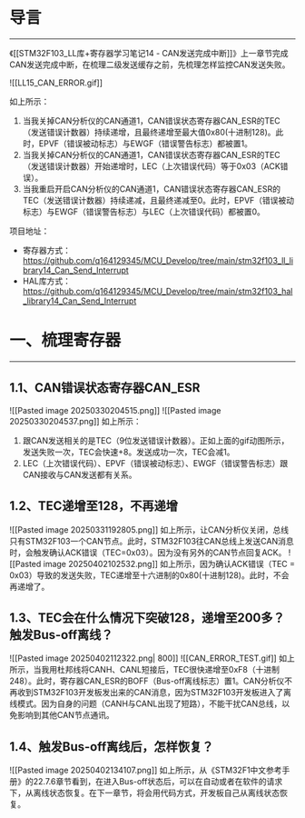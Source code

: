 # 导言
---
《[[STM32F103_LL库+寄存器学习笔记14 - CAN发送完成中断]]》上一章节完成CAN发送完成中断，在梳理二级发送缓存之前，先梳理怎样监控CAN发送失败。

![[LL15_CAN_ERROR.gif]]

如上所示：
1. 当我关掉CAN分析仪的CAN通道1，CAN错误状态寄存器CAN_ESR的TEC（发送错误计数器）持续递增，且最终递增至最大值0x80(十进制128)。此时，EPVF（错误被动标志）与EWGF（错误警告标志）都被置1。
2. 当我关掉CAN分析仪的CAN通道1，CAN错误状态寄存器CAN_ESR的TEC（发送错误计数器）开始递增时，LEC（上次错误代码）等于0x03（ACK错误）。
3. 当我重启开启CAN分析仪的CAN通道1，CAN错误状态寄存器CAN_ESR的TEC（发送错误计数器）持续递减，且最终递减至0。此时，EPVF（错误被动标志）与EWGF（错误警告标志）与LEC（上次错误代码）都被置0。

项目地址：
- 寄存器方式：https://github.com/q164129345/MCU_Develop/tree/main/stm32f103_ll_library14_Can_Send_Interrupt
- HAL库方式：https://github.com/q164129345/MCU_Develop/tree/main/stm32f103_hal_library14_Can_Send_Interrupt

# 一、梳理寄存器
---
## 1.1、CAN错误状态寄存器CAN_ESR
![[Pasted image 20250330204515.png]]
![[Pasted image 20250330204537.png]]
如上所示：
1. 跟CAN发送相关的是TEC（9位发送错误计数器）。正如上面的gif动图所示，发送失败一次，TEC会快速+8。发送成功一次，TEC会减1。
2. LEC（上次错误代码）、EPVF（错误被动标志）、EWGF（错误警告标志）跟CAN接收与CAN发送都有关系。

## 1.2、TEC递增至128，不再递增
![[Pasted image 20250331192805.png]]
如上所示，让CAN分析仪关闭，总线只有STM32F103一个CAN节点。此时，STM32F103往CAN总线上发送CAN消息时，会触发确认ACK错误（TEC=0x03）。因为没有另外的CAN节点回复ACK。
![[Pasted image 20250402102532.png]]
如上所示，因为确认ACK错误（TEC = 0x03）导致的发送失败，TEC递增至十六进制的0x80(十进制128)。此时，不会再递增了。

## 1.3、TEC会在什么情况下突破128，递增至200多？触发Bus-off离线？
![[Pasted image 20250402112322.png| 800]]
![[CAN_ERROR_TEST.gif]]
如上所示，当我用杜邦线将CANH、CANL短接后，TEC很快递增至0xF8（十进制248）。此时，寄存器CAN_ESR的BOFF（Bus-off离线标志）置1。CAN分析仪不再收到STM32F103开发板发出来的CAN消息，因为STM32F103开发板进入了离线模式。因为自身的问题（CANH与CANL出现了短路），不能干扰CAN总线，以免影响到其他CAN节点通讯。

## 1.4、触发Bus-off离线后，怎样恢复？
![[Pasted image 20250402134107.png]]
如上所示，从《STM32F1中文参考手册》的22.7.6章节看到，在进入Bus-off状态后，可以在自动或者在软件的请求下，从离线状态恢复。在下一章节，将会用代码方式，开发板自己从离线状态恢复。
